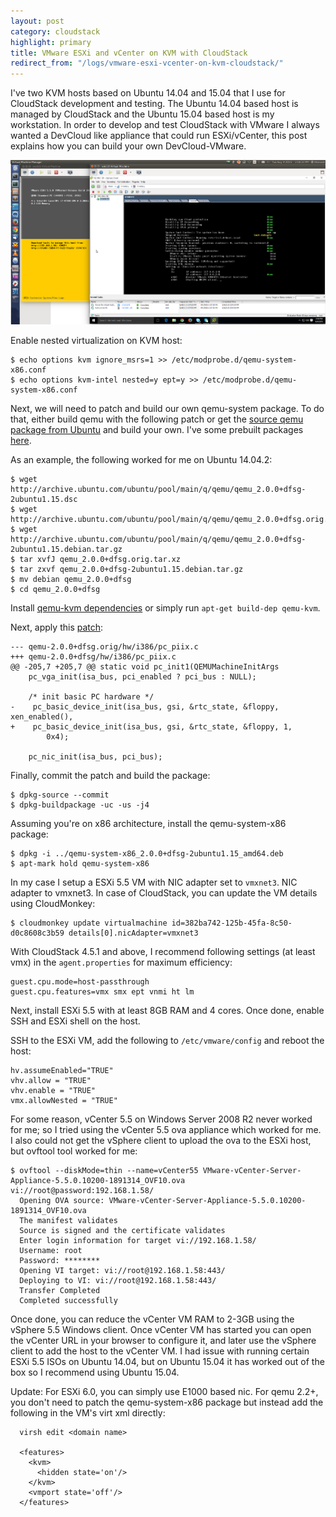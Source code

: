 ```yaml
---
layout: post
category: cloudstack
highlight: primary
title: VMware ESXi and vCenter on KVM with CloudStack
redirect_from: "/logs/vmware-esxi-vcenter-on-kvm-cloudstack/"
---
```


I've two KVM hosts based on Ubuntu 14.04 and 15.04 that I use for CloudStack
development and testing. The Ubuntu 14.04 based host is managed by CloudStack
and the Ubuntu 15.04 based host is my workstation. In order
to develop and test CloudStack with VMware I always wanted a DevCloud like
appliance that could run ESXi/vCenter, this post explains how you can build your
own DevCloud-VMware.

<div class="post-image">
    <img src="/images/cloudstack/vmware-on-kvm.png">
</div>

Enable nested virtualization on KVM host:

    $ echo options kvm ignore_msrs=1 >> /etc/modprobe.d/qemu-system-x86.conf
    $ echo options kvm-intel nested=y ept=y >> /etc/modprobe.d/qemu-system-x86.conf

Next, we will need to patch and build our own qemu-system package. To do that,
either build qemu with the following patch or get the [source qemu package from Ubuntu](http://packages.ubuntu.com/trusty-updates/qemu)
and build your own. I've some prebuilt packages [here](http://home.apache.org/~bhaisaab/qemu).

As an example, the following worked for me on Ubuntu 14.04.2:

    $ wget http://archive.ubuntu.com/ubuntu/pool/main/q/qemu/qemu_2.0.0+dfsg-2ubuntu1.15.dsc
    $ wget http://archive.ubuntu.com/ubuntu/pool/main/q/qemu/qemu_2.0.0+dfsg.orig.tar.xz
    $ wget http://archive.ubuntu.com/ubuntu/pool/main/q/qemu/qemu_2.0.0+dfsg-2ubuntu1.15.debian.tar.gz
    $ tar xvfJ qemu_2.0.0+dfsg.orig.tar.xz
    $ tar zxvf qemu_2.0.0+dfsg-2ubuntu1.15.debian.tar.gz
    $ mv debian qemu_2.0.0+dfsg
    $ cd qemu_2.0.0+dfsg

Install [qemu-kvm dependencies](http://wiki.qemu.org/Hosts/Linux#Fedora_Linux_.2F_Debian_GNU_Linux_.2F_Ubuntu_Linux_.2F_Linux_Mint) or simply run `apt-get build-dep qemu-kvm`.

Next, apply this [patch](http://mattinaction.blogspot.in/2014/05/install-and-run-full-functional-vmware.html):

    --- qemu-2.0.0+dfsg.orig/hw/i386/pc_piix.c
    +++ qemu-2.0.0+dfsg/hw/i386/pc_piix.c
    @@ -205,7 +205,7 @@ static void pc_init1(QEMUMachineInitArgs
        pc_vga_init(isa_bus, pci_enabled ? pci_bus : NULL);

        /* init basic PC hardware */
    -    pc_basic_device_init(isa_bus, gsi, &rtc_state, &floppy, xen_enabled(),
    +    pc_basic_device_init(isa_bus, gsi, &rtc_state, &floppy, 1,
            0x4);

        pc_nic_init(isa_bus, pci_bus);

Finally, commit the patch and build the package:

    $ dpkg-source --commit
    $ dpkg-buildpackage -uc -us -j4

Assuming you're on x86 architecture, install the qemu-system-x86 package:

    $ dpkg -i ../qemu-system-x86_2.0.0+dfsg-2ubuntu1.15_amd64.deb
    $ apt-mark hold qemu-system-x86

In my case I setup a ESXi 5.5 VM with NIC adapter set to `vmxnet3`.
NIC adapter to vmxnet3. In case of CloudStack, you can update the VM details
using CloudMonkey:

    $ cloudmonkey update virtualmachine id=382ba742-125b-45fa-8c50-d0c8608c3b59 details[0].nicAdapter=vmxnet3

With CloudStack 4.5.1 and above, I recommend following settings (at least vmx) in the `agent.properties` for maximum efficiency:

    guest.cpu.mode=host-passthrough
    guest.cpu.features=vmx smx ept vnmi ht lm

Next, install ESXi 5.5 with at least 8GB RAM and 4 cores. Once done, enable SSH
and ESXi shell on the host.

SSH to the ESXi VM, add the following to `/etc/vmware/config` and reboot the host:

    hv.assumeEnabled="TRUE"
    vhv.allow = "TRUE"
    vhv.enable = "TRUE"
    vmx.allowNested = "TRUE"

For some reason, vCenter 5.5 on Windows Server 2008 R2 never worked for me; so I
tried using the vCenter 5.5 ova appliance which worked for me. I also could not get
the vSphere client to upload the ova to the ESXi host, but ovftool tool worked
for me:

    $ ovftool --diskMode=thin --name=vCenter55 VMware-vCenter-Server-Appliance-5.5.0.10200-1891314_OVF10.ova vi://root@password:192.168.1.58/
      Opening OVA source: VMware-vCenter-Server-Appliance-5.5.0.10200-1891314_OVF10.ova
      The manifest validates
      Source is signed and the certificate validates
      Enter login information for target vi://192.168.1.58/
      Username: root
      Password: ********
      Opening VI target: vi://root@192.168.1.58:443/
      Deploying to VI: vi://root@192.168.1.58:443/
      Transfer Completed
      Completed successfully

Once done, you can reduce the vCenter VM RAM to 2-3GB using the vSphere 5.5
Windows client. Once vCenter VM has started you can open the vCenter URL in your
browser to configure it, and later use the vSphere client to add the host to the
vCenter VM. I had issue with running certain ESXi 5.5 ISOs on Ubuntu 14.04, but
on Ubuntu 15.04 it has worked out of the box so I recommend using Ubuntu 15.04.

Update: For ESXi 6.0, you can simply use E1000 based nic. For qemu 2.2+, you don't need
to patch the qemu-system-x86 package but instead add the following in the VM's
virt xml directly:

      virsh edit <domain name>

      <features>
        <kvm>
          <hidden state='on'/>
        </kvm>
        <vmport state='off'/>
      </features>
